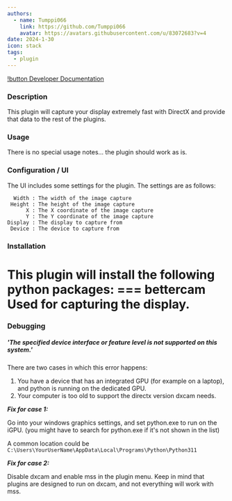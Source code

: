 ```yaml
---
authors: 
  - name: Tumppi066
    link: https://github.com/Tumppi066
    avatar: https://avatars.githubusercontent.com/u/83072683?v=4
date: 2024-1-30
icon: stack
tags: 
  - plugin
---
```


[!button Developer Documentation](Docs.md)
### Description
This plugin will capture your display extremely fast with DirectX and provide that data to the rest of the plugins.

### Usage
There is no special usage notes... the plugin should work as is.

### Configuration / UI
The UI includes some settings for the plugin. The settings are as follows:
```
  Width : The width of the image capture
 Height : The height of the image capture
      X : The X coordinate of the image capture
      Y : The Y coordinate of the image capture
Display : The display to capture from
 Device : The device to capture from
```

### Installation
This plugin will install the following python packages:
=== bettercam
Used for capturing the display.
===

### Debugging
##### 'The specified device interface or feature level is not supported on this system.'
There are two cases in which this error happens:
1. You have a device that has an integrated GPU (for example on a laptop), and python is running on the dedicated GPU.
2. Your computer is too old to support the directx version dxcam needs.

***Fix for case 1:***

Go into your windows graphics settings, and set python.exe to run on the iGPU. (you might have to search for python.exe if it's not shown in the list)

A common location could be `C:\Users\YourUserName\AppData\Local\Programs\Python\Python311`

***Fix for case 2:***

Disable dxcam and enable mss in the plugin menu. Keep in mind that plugins are designed to run on dxcam, and not everything will work with mss.